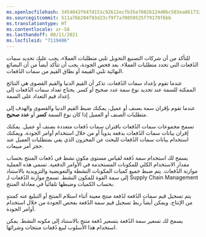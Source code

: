 ```yaml
---
ms.openlocfilehash: 3454042f647d151c92612ecfb35e70826124d0bc583ea8617326471225e3d5dd
ms.sourcegitcommit: 511a76b204f93d23cf9f7a70059525f79170f6bb
ms.translationtype: HT
ms.contentlocale: ar-SA
ms.lasthandoff: 08/11/2021
ms.locfileid: "7119406"
---
```

للتأكد من أن شركات التصنيع التحويل تلبي متطلبات العملاء، يجب عليك تحديد سمات الدُفعات التي تحدد متطلبات العملاء. بعد فحص الجودة، يجب أن تتأكد أيضاً من أن البضائع النهائية تلبي القيمة أو نطاق القيم من سمات الدُفعات.

عندما تقوم بإعداد سمات الدُفعات، تذكر أن القيم الدنيا والقيم القصوى هي النتائج الممكنة للسمة عند تحديد نوع سمة عدد صحيح أو كسر. يحتاج تعداد سمات الدُفعات إلى إعداد قيم التعداد على السمة.

عندما تقوم بإقران سمة بصنف أو عميل، يمكنك ضبط القيم الدنيا والقصوى والهدف إلى متطلبات الصنف أو العميل إذا كان نوع السمة **كسر** أو **عدد صحيح**. 


تسمح مجموعات سمات الدُفعات باقتران سمات دُفعات متعددة بصنف أو عميل. يمكنك إقران بيانات سمات الدُفعات بدفعة يدوياً أو من خلال استخدام أوامر الجودة، ويمكنك استخدام بيانات سمات الدُفعات للبحث عن المخزون الذي يفي بمتطلبات العميل عند حجز أمر مبيعات.

يسمح لك استخدام سمة دُفعة لقياس مستوى مكون نشط في دُفعات المنتج بحساب مقدار الاستخدام الكلي للمكونات المستخدمة في الأوامر الدفعية. تسمى هذه العملية موازنة الدُفعات. يتم ضبط جميع كميات المكونات النشطة والتعويضية والتزويدية بالاستناد إلى سمة القوة للمكون النشط. تسمح موازنة الدُفعات‬ لـ Supply Chain Management بحساب الكميات وضبطها تلقائياً في معادلة المنتج.

يتم تسجيل قيم سمات الدُفعة لدُفعة منتج معينة أثناء استلام المنتج أو التبليغ عنه كمنتهٍ من الإنتاج.
ويمكن أيضاً ربط تسجيل قيم سمة الدُفعة بفحص الجودة من خلال استخدام أوامر الجودة.

يسمح لك تسعير سمة الدُفعة بتسعير دُفعة منتج بالاستناد إلى مكونه النشط. يمكن استخدام هذا الأسلوب لبيع دُفعات منتجات وشرائها. 
